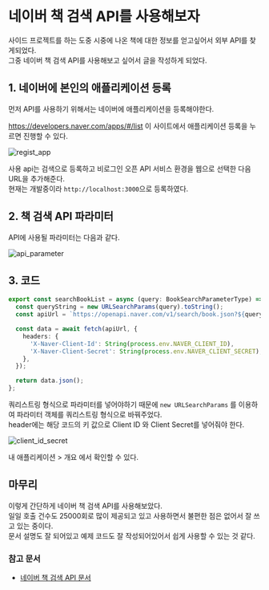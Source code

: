 # 네이버 책 검색 API를 사용해보자

사이드 프로젝트를 하는 도중 시중에 나온 책에 대한 정보를 얻고싶어서 외부 API를 찾게되었다.  
그중 네이버 책 검색 API를 사용해보고 싶어서 글을 작성하게 되었다.

## 1. 네이버에 본인의 애플리케이션 등록

먼저 API를 사용하기 위해서는 네이버에 애플리케이션을 등록해야한다.

https://developers.naver.com/apps/#/list 이 사이트에서 애플리케이션 등록을 누르면 진행할 수 있다.

![regist_app](photo/11/regist-app.png)

사용 api는 검색으로 등록하고 비로그인 오픈 API 서비스 환경을 웹으로 선택한 다음 URL을 추가해준다.  
현재는 개발중이라 `http://localhost:3000`으로 등록하였다.

## 2. 책 검색 API 파라미터

API에 사용될 파라미터는 다음과 같다.

![api_parameter](photo/11/api-parameter.png)

## 3. 코드

```typescript
export const searchBookList = async (query: BookSearchParameterType) => {
  const queryString = new URLSearchParams(query).toString();
  const apiUrl = `https://openapi.naver.com/v1/search/book.json?${queryString}`;

  const data = await fetch(apiUrl, {
    headers: {
      'X-Naver-Client-Id': String(process.env.NAVER_CLIENT_ID),
      'X-Naver-Client-Secret': String(process.env.NAVER_CLIENT_SECRET),
    },
  });

  return data.json();
};
```

쿼리스트링 형식으로 파라미터를 넣어야하기 때문에 `new URLSearchParams` 를 이용하여 파라미터 객체를 쿼리스트링 형식으로 바꿔주었다.  
header에는 해당 코드의 키 값으로 Client ID 와 Client Secret를 넣어줘야 한다.

![client_id_secret](photo/11/client-id-secret.png)

내 애플리케이션 > 개요 에서 확인할 수 있다.

## 마무리

이렇게 간단하게 네이버 책 검색 API를 사용해보았다.  
일일 호출 건수도 25000회로 많이 제공되고 있고 사용하면서 불편한 점은 없어서 잘 쓰고 있는 중이다.  
문서 설명도 잘 되어있고 예제 코드도 잘 작성되어있어서 쉽게 사용할 수 있는 것 같다.

### 참고 문서

- [네이버 책 검색 API 문서](https://developers.naver.com/docs/serviceapi/search/book/book.md)
